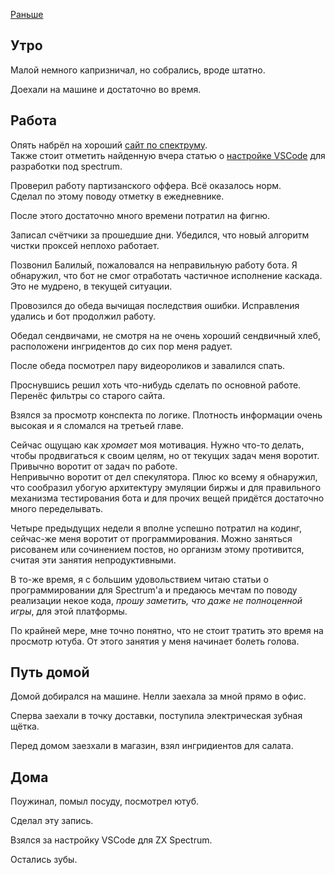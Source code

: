 [Раньше](2020.02.13.md)  
## Утро
Малой немного капризничал, но собрались, вроде штатно.

Доехали на машине и достаточно во время.
## Работа
Опять набрёл на хороший [сайт по спектруму](http://www.retroprogramming.com/).  
Также стоит отметить найденную вчера статью о [настройке VSCode](http://hype.retroscene.org/blog/dev/946.html) для разработки под spectrum.

Проверил работу партизанcкого оффера. Всё оказалось норм.  
Сделал по этому поводу отметку в ежедневнике.

После этого достаточно много времени потратил на фигню.

Записал счётчики за прошедшие дни. Убедился, что новый алгоритм чистки проксей неплохо работает.

Позвонил Балилый, пожаловался на неправильную работу бота. Я обнаружил, что бот не смог отработать частичное исполнение каскада. Это не мудрено, в текущей ситуации.

Провозился до обеда вычищая последствия ошибки. Исправления удались и бот продолжил работу.

Обедал сендвичами, не смотря на не очень хороший сендвичный хлеб, расположени ингридентов до сих пор меня радует.

После обеда посмотрел пару видеороликов и завалился спать.

Проснувшись решил хоть что-нибудь сделать по основной работе. Перенёс фильтры со старого сайта.

Взялся за просмотр конспекта по логике. Плотность информации очень высокая и я сломался на третьей главе.

Сейчас ощущаю как *хромает* моя мотивация. Нужно что-то делать, чтобы продвигаться к своим целям, но от текущих задач меня воротит.  
Привычно воротит от задач по работе.  
Непривычно воротит от дел спекулятора. Плюс ко всему я обнаружил, что сообразил убогую архитектуру эмуляции биржы и для правильного механизма тестирования бота и для прочих вещей придётся достаточно много переделывать.

Четыре предыдущих недели я вполне успешно потратил на кодинг, сейчас-же меня воротит от программирования. Можно заняться рисованем или сочинением постов, но организм этому противится, считая эти занятия непродуктивными.

В то-же время, я с большим удовольствием читаю статьи о программировании для Spectrum'а и предаюсь мечтам по поводу реализации некое кода, *прошу заметить, что даже не полноценной игры*, для этой платформы.

По крайней мере, мне точно понятно, что не стоит тратить это время на просмотр ютуба. От этого занятия у меня начинает болеть голова.
## Путь домой
Домой добирался на машине. Нелли заехала за мной прямо в офис.

Сперва заехали в точку доставки, поступила электрическая зубная щётка.

Перед домом заезхали в магазин, взял ингридиентов для салата.
## Дома
Поужинал, помыл посуду, посмотрел ютуб.

Сделал эту запись.

Взялся за настройку VSCode для ZX Spectrum.

Остались зубы.